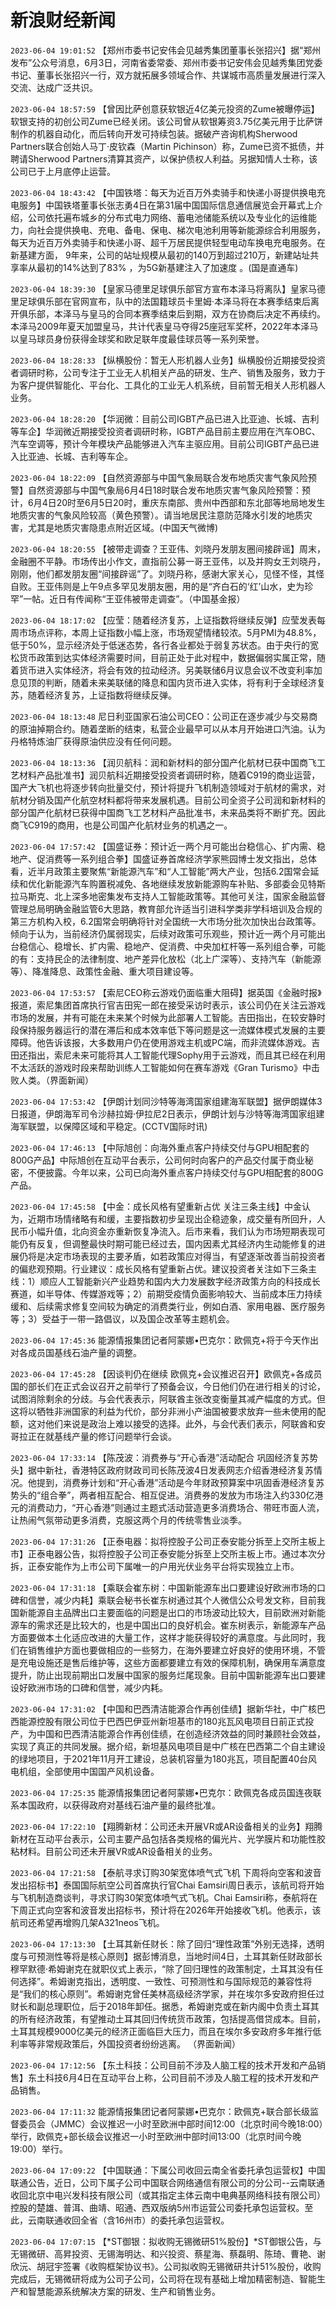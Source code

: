 # 新浪财经新闻
`2023-06-04 19:01:52` 【郑州市委书记安伟会见越秀集团董事长张招兴】据“郑州发布”公众号消息，6月3日，河南省委常委、郑州市委书记安伟会见越秀集团党委书记、董事长张招兴一行，双方就拓展多领域合作、共谋城市高质量发展进行深入交流、达成广泛共识。

`2023-06-04 18:57:59`   【曾因比萨创意获软银近4亿美元投资的Zume被曝停运】软银支持的初创公司Zume已经关闭。该公司曾从软银筹资3.75亿美元用于比萨饼制作的机器自动化，而后转向开发可持续包装。据破产咨询机构Sherwood Partners联合创始人马丁·皮钦森（Martin Pichinson）称，Zume已资不抵债，并聘请Sherwood Partners清算其资产，以保护债权人利益。另据知情人士称，该公司已于上月底停止运营。

`2023-06-04 18:43:42` 【中国铁塔：每天为近百万外卖骑手和快递小哥提供换电充电服务】中国铁塔董事长张志勇4日在第31届中国国际信息通信展览会开幕式上介绍，公司依托遍布城乡的分布式电力网络、蓄电池储能系统以及专业化的运维能力，向社会提供换电、充电、备电、保电、梯次电池利用等新能源综合利用服务，每天为近百万外卖骑手和快递小哥、超千万居民提供轻型电动车换电充电服务。在新基建方面， 9年来，公司的站址规模从最初的140万到超过210万，新建站址共享率从最初的14%达到了83% ，为5G新基建注入了加速度 。(国是直通车)

`2023-06-04 18:39:30`   【皇家马德里足球俱乐部官方宣布本泽马将离队】皇家马德里足球俱乐部在官网宣布，队中的法国籍球员卡里姆·本泽马将在本赛季结束后离开俱乐部，本泽马与皇马的合同本赛季结束后到期，双方在协商后决定不再续约。本泽马2009年夏天加盟皇马，共计代表皇马夺得25座冠军奖杯，2022年本泽马以皇马球员身份获得金球奖和欧足联年度最佳球员等一系列荣誉。

`2023-06-04 18:28:33` 【纵横股份：暂无人形机器人业务】纵横股份近期接受投资者调研时称，公司专注于工业无人机相关产品的研发、生产、销售及服务，致力于为客户提供智能化、平台化、工具化的工业无人机系统，目前暂无相关人形机器人业务。

`2023-06-04 18:28:20` 【华润微：目前公司IGBT产品已进入比亚迪、长城、吉利等车企】华润微近期接受投资者调研时称，IGBT产品目前主要应用在汽车OBC、汽车空调等，预计今年模块产品能够进入汽车主驱应用。目前公司IGBT产品已进入比亚迪、长城、吉利等车企。

`2023-06-04 18:22:09` 【自然资源部与中国气象局联合发布地质灾害气象风险预警】自然资源部与中国气象局6月4日18时联合发布地质灾害气象风险预警：预计，6月4日20时至6月5日20时，重庆东南部、贵州中西部和东北部等地局地发生地质灾害的气象风险较高（黄色预警）。请当地居民注意防范降水引发的地质灾害，尤其是地质灾害隐患点附近区域。(中国天气微博)

`2023-06-04 18:20:55` 【被带走调查？王亚伟、刘晓丹发朋友圈间接辟谣】周末，金融圈不平静。市场传出小作文，直指前公募一哥王亚伟，以及并购女王刘晓丹，刚刚，他们都发朋友圈“间接辟谣”了。刘晓丹称，感谢大家关心，见怪不怪，其怪自败。王亚伟则是上午9点多罕见发朋友圈，用的是“齐白石的‘红’山水，史为珍罕”一帖。近日有传闻称“王亚伟被带走调查”。（中国基金报）

`2023-06-04 18:17:02` 【应莹：随着经济复苏，上证指数将继续反弹】应莹发表每周市场点评称，本周上证指数小幅上涨，市场观望情绪较浓。5月PMI为48.8%，低于50%，显示经济处于低迷态势，各行各业都处于弱复苏状态。由于央行的宽松货币政策到达实体经济需要时间，目前正处于此对程中，数据偏弱实属正常，随着货币进入实体经济，将会有效的拉动经济。另美联储6月议息会议不改变利率加息见顶的判断，随着未来美联储的降息和国内货币进入实体，将有利于全球经济复苏，随着经济复苏，上证指数将继续反弹。

`2023-06-04 18:13:48` 尼日利亚国家石油公司CEO：公司正在逐步减少与交易商的原油掉期合约。随着垄断的结束，私营企业最早可以从本月开始进口汽油。认为丹格特炼油厂获得原油供应没有任何问题。

`2023-06-04 18:13:36` 【润贝航科：润和新材料的部分国产化航材已获中国商飞工艺材料产品批准书】润贝航科近期接受投资者调研时称，随着C919的商业运营，国产大飞机也将逐步转向批量交付，预计将提升飞机制造领域对于航材的需求，对航材分销及国产化航空材料都将带来发展机遇。目前公司全资子公司润和新材料的部分国产化航材已获得中国商飞工艺材料产品批准书，未来品类将不断扩充。因此商飞C919的商用，也是公司国产化航材业务的机遇之一。

`2023-06-04 17:57:42` 【国盛证券：预计近一两个月可能出台稳信心、扩内需、稳地产、促消费等一系列组合拳】国盛证券首席经济学家熊园博士发文指出，总体看，近半月政策主要聚焦“新能源汽车”和“人工智能”两大产业，包括6.2国常会延续和优化新能源汽车购置税减免、各地继续发放新能源购车补贴、多部委会见特斯拉马斯克、北上深多地密集发布支持人工智能政策等。其他可关注，国家金融监督管理总局明确金融监管6大思路，教育部允许适当引进科学类非学科培训及合规的第三方机构入校，6.2国常会明确将针对全国统一大市场分批次加快出台政策等。倾向于认为，当前经济仍属弱现实，后续对政策可乐观些，预计近一两个月可能出台稳信心、稳增长、扩内需、稳地产、促消费、中央加杠杆等一系列组合拳，可能的有：支持民企的法律制度、地产差异化放松（北上广深等）、支持汽车（新能源等）、降准降息、政策性金融、重大项目建设等。

`2023-06-04 17:53:57` 【索尼CEO称云游戏仍面临重大阻碍】据英国《金融时报》报道，索尼集团首席执行官吉田宪一郎在接受采访时表示，该公司仍在关注云游戏市场的发展，并有可能在未来某个时候为此部署人工智能。吉田指出，在较安静时段保持服务器运行的潜在滞后和成本效率低下等问题是这一流媒体模式发展的主要障碍。他告诉该报，大多数用户仍在使用游戏主机或PC端，而非流媒体游戏。吉田还指出，索尼未来可能将其人工智能代理Sophy用于云游戏，而且其已经在利用不太活跃的游戏时段来帮助训练人工智能如何在赛车游戏《Gran Turismo》中击败人类。（界面新闻）

`2023-06-04 17:53:42` 【伊朗计划同沙特等海湾国家组建海军联盟】据伊朗媒体3日报道，伊朗海军司令沙赫拉姆·伊拉尼2日表示，伊朗计划与沙特等海湾国家组建海军联盟，以保障区域和平稳定。(CCTV国际时讯)

`2023-06-04 17:46:13` 【中际旭创：向海外重点客户持续交付与GPU相配套的800G产品】中际旭创在互动平台表示，公司何时向客户的产品交付属于商业秘密，不便披露。今年以来，公司已向海外重点客户持续交付与GPU相配套的800G产品。

`2023-06-04 17:45:58`   【中金：成长风格有望重新占优 关注三条主线】中金认为，近期市场情绪略有和缓，主要指数初步呈现出企稳迹象，成交量有所回升，人民币小幅升值，北向资金亦重新恢复净流入。后市来看，我们认为市场短期表现可能仍有反复，但调整最快时期可能已经过去，国内因素尤其经济内生动能修复的进展仍将是决定市场表现的主要矛盾，如若政策应对得当，有望逐渐改善当前投资者的偏悲观预期。行业建议：成长风格有望重新占优。建议投资者关注如下三条主线：1）顺应人工智能新兴产业趋势和国内大力发展数字经济政策方向的科技成长赛道，如半导体、传媒游戏等；2）前期受疫情负面影响较大、当前成本压力持续缓和、后续需求修复空间较为确定的消费类行业，例如白酒、家用电器、医疗服务等；3）受益于一带一路倡议，以及国企改革等主题机会。

`2023-06-04 17:45:36` 能源情报集团记者阿蒙娜•巴克尔：欧佩克+将于今天作出对各成员国基线石油产量的调整。

`2023-06-04 17:45:28` 【因谈判仍在继续 欧佩克+会议推迟召开】欧佩克+各成员国的部长们在正式会议召开之前举行了预备会议，今日他们仍在进行相关的讨论，试图消除剩余的分歧。与会代表表示，阿联酋主张改变衡量其减产幅度的方式。但这将以牺牲非洲国家的利益为代价，部分非洲小产油国被要求放弃一些未使用的配额，这对他们来说是政治上难以接受的选择。此外，与会代表们表示，阿联酋和安哥拉正在就基线产量的修订问题举行会谈。

`2023-06-04 17:33:14` 【陈茂波：消费券与“开心香港”活动配合 巩固经济复苏势头】据中新社，香港特区政府财政司司长陈茂波4日发表网志介绍香港经济复苏情况。他提到，消费券计划和“开心香港”活动是今年财政预算案中巩固香港经济复苏势头的“组合拳”，两者相互配合、相互促进。消费券的发放为市场注入约330亿港元的消费动力，“开心香港”则通过主题式活动营造更多消费场合、带旺市面人流，让热闹气氛带动更多消费，克服这两个月的传统零售业淡季。

`2023-06-04 17:31:26` 【正泰电器：拟将控股子公司正泰安能分拆至上交所主板上市】正泰电器公告，拟将控股子公司正泰安能分拆至上交所主板上市。通过本次分拆，正泰安能作为上市公司下属唯一的户用光伏业务平台将实现独立上市。

`2023-06-04 17:31:18` 【乘联会崔东树：中国新能源车出口要建设好欧洲市场的口碑和信誉，减少内耗】乘联会秘书长崔东树通过其个人微信公众号发文称，目前我国新能源自主品牌出口主要面临的问题是出口的市场波动比较大，目前欧洲对新能源车的需求还是比较大的，也是中国出口的良好机会。崔东树表示，新能源车产品方面要做本土化适应改进的大量工作，这样才能获得较好的满意度。与此同时，我们在销售维护方面也要做相应的一些努力，在海外要建立好良好的使用环境，不管是充电设施还是售后维护等，这些方面都要建立有效的保障机制，确保用车满意度提升，防止出现前期出口发展中国家的服务烂尾现象。目前中国新能源车出口要建设好欧洲市场的口碑和信誉，减少内耗。

`2023-06-04 17:31:02` 【中国和巴西清洁能源合作再创佳绩】据新华社，中广核巴西能源控股有限公司位于巴西巴伊亚州新坦基市的180兆瓦风电项目日前正式投产，为中国和巴西清洁能源合作再创佳绩，在创造经济效益的同时兼顾社会效益，实现了真正的共同发展。据介绍，新坦基风电项目是中广核在巴西第二个自主建设的绿地项目，于2021年11月开工建设，总装机容量为180兆瓦，项目配置40台风电机组，全部使用中国国产风机设备。

`2023-06-04 17:25:35` 能源情报集团记者阿蒙娜•巴克尔：欧佩克各成员国连夜联系本国政府，以获得政府对基线石油产量的最终批准。

`2023-06-04 17:22:10` 【翔腾新材：公司还未开展VR或AR设备相关的业务】翔腾新材在互动平台表示，公司主要产品包括各类规格的偏光片、光学膜片和功能性胶粘材料。目前公司还未开展VR或AR设备相关的业务。

`2023-06-04 17:21:58`   【泰航寻求订购30架宽体喷气式飞机 下周将向空客和波音发出招标书】泰国国际航空公司首席执行官Chai Eamsiri周日表示，该航司将开始与飞机制造商谈判，寻求订购30架宽体喷气式飞机。Chai Eamsiri称，泰航将在下周正式向空客和波音发出招标书，预计将在2026年开始接收飞机。他表示，该航司还希望再增购几架A321neos飞机。

`2023-06-04 17:13:30` 【土耳其新任财长：除了回归“理性政策”外别无选择，透明度与可预测性等将是核心原则】据彭博消息，当地时间4日，土耳其新任财政部长穆罕默德·希姆谢克在就职仪式上表示，“除了回归理性的政策制定，土耳其没有任何选择”。希姆谢克指出，透明度、一致性、可预测性和与国际规范的兼容性将是“我们的核心原则”。希姆谢克曾任美林高级经济学家，并在埃尔多安政府担任过财长和副总理职位，后于2018年卸任。据悉，希姆谢克或在新内阁中负责土耳其的所有经济政策，有望推动土耳其回归传统货币政策，包括提高借贷成本。目前，土耳其规模9000亿美元的经济正面临巨大压力，而且在埃尔多安政府多年推行低利率等非常规政策后，外国投资者纷纷逃离。 （界面新闻）

`2023-06-04 17:12:56` 【东土科技：公司目前不涉及人脑工程的技术开发和产品销售】东土科技6月4日在互动平台上称，公司目前不涉及人脑工程的技术开发和产品销售。

`2023-06-04 17:11:32` 能源情报集团记者阿蒙娜•巴克尔：欧佩克+联合部长级监督委员会（JMMC）会议推迟一小时至欧洲中部时间12:00（北京时间今晚18:00）举行，欧佩克+部长级会议推迟一小时至欧洲中部时间13:00（北京时间今晚19:00）举行。

`2023-06-04 17:09:22` 【中国联通：下属公司收回云南全省委托承包运营权】中国联通公告，近日，公司下属子公司中国联合网络通信有限公司的分公司--云南联通收回北京中电兴发科技有限公司（或其指定主体云南中电典基网络科技有限公司）控股的楚雄、普洱、曲靖、昭通、西双版纳5州市运营公司委托承包运营权。至此，云南联通收回全省（含16州市）的委托承包运营权。

`2023-06-04 17:07:15`   【*ST御银：拟收购无锡微研51%股份】*ST御银公告，与无锡微研、高昇投资、无锡海明达、和兴投资、蔡星海、蔡磊明、陈琦、曹艳、谢欣沅、胡冠宇签署《收购框架协议书》。公司拟收购无锡微研共计51%股份，收购完成后，无锡微研将成为公司子公司，公司将在现有基础上增加精密制造、智能生产和智慧能源系统解决方案的研发、生产和销售业务。

